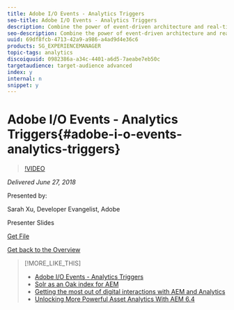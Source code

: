 ```yaml
---
title: Adobe I/O Events - Analytics Triggers
seo-title: Adobe I/O Events - Analytics Triggers
description: Combine the power of event-driven architecture and real-time customer behavior pattern recognition — this session will discuss how you can harness the power of Analytics Triggers through Adobe I/O Events to react to customer behavior and to re-target in near real-time.
seo-description: Combine the power of event-driven architecture and real-time customer behavior pattern recognition — this session will discuss how you can harness the power of Analytics Triggers through Adobe I/O Events to react to customer behavior and to re-target in near real-time.
uuid: 69df8fcb-4713-42a9-a986-a4ad9d4e36c6
products: SG_EXPERIENCEMANAGER
topic-tags: analytics
discoiquuid: 0982386a-a34c-4401-a6d5-7aeabe7eb50c
targetaudience: target-audience advanced
index: y
internal: n
snippet: y
---
```


# Adobe I/O Events - Analytics Triggers{#adobe-i-o-events-analytics-triggers}

>[!VIDEO](https://video.tv.adobe.com/v/22809/?quality=9)

*Delivered June 27, 2018*

Presented by:

Sarah Xu, Developer Evangelist, Adobe

Presenter Slides

[Get File](assets/gems+6+27+18+adobe+io+analytics+triggers.pdf)

[Get back to the Overview](https://helpx.adobe.com/experience-manager/kt/eseminars/gems/aem-index.html)

>[!MORE_LIKE_THIS]
>
>* [Adobe I/O Events - Analytics Triggers](aem-analytics-triggers.md)
>* [Solr as an Oak index for AEM](solr-as-an-oak-index-for-aem1.md)
>* [Getting the most out of digital interactions with AEM and Analytics](https://helpx.adobe.com/experience-manager/kt/eseminars/ask-the-expert/aem-getting-the-most-out-of-digital-interactions-with-aem-and-analytics.html)
>* [Unlocking More Powerful Asset Analytics With AEM 6.4](https://helpx.adobe.com/experience-manager/kt/eseminars/experience-insider/exp-asset-analytics-64.html)
